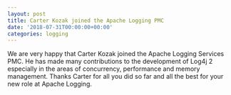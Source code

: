 ```yaml
---
layout: post
title: Carter Kozak joined the Apache Logging PMC
date: '2018-07-31T00:00:00+00:00'
categories: logging
---
```

We are very happy that Carter Kozak joined the Apache Logging Services PMC. He has made many contributions to the development of Log4j 2 especially in the areas of concurrency, performance and memory management. Thanks Carter for all you did so far and all the best for your new role at Apache Logging.

